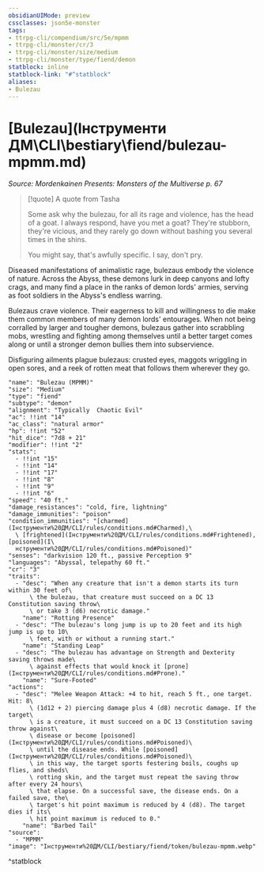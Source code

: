```yaml
---
obsidianUIMode: preview
cssclasses: json5e-monster
tags:
- ttrpg-cli/compendium/src/5e/mpmm
- ttrpg-cli/monster/cr/3
- ttrpg-cli/monster/size/medium
- ttrpg-cli/monster/type/fiend/demon
statblock: inline
statblock-link: "#^statblock"
aliases:
- Bulezau
---
```

# [Bulezau](Інструменти ДМ\CLI\bestiary\fiend/bulezau-mpmm.md)
*Source: Mordenkainen Presents: Monsters of the Multiverse p. 67*  

> [!quote] A quote from Tasha  
> 
> Some ask why the bulezau, for all its rage and violence, has the head of a goat. I always respond, have you met a goat? They're stubborn, they're vicious, and they rarely go down without bashing you several times in the shins.
> 
> You might say, that's awfully specific. I say, don't pry.

Diseased manifestations of animalistic rage, bulezaus embody the violence of nature. Across the Abyss, these demons lurk in deep canyons and lofty crags, and many find a place in the ranks of demon lords' armies, serving as foot soldiers in the Abyss's endless warring.

Bulezaus crave violence. Their eagerness to kill and willingness to die make them common members of many demon lords' entourages. When not being corralled by larger and tougher demons, bulezaus gather into scrabbling mobs, wrestling and fighting among themselves until a better target comes along or until a stronger demon bullies them into subservience.

Disfiguring ailments plague bulezaus: crusted eyes, maggots wriggling in open sores, and a reek of rotten meat that follows them wherever they go.

```statblock
"name": "Bulezau (MPMM)"
"size": "Medium"
"type": "fiend"
"subtype": "demon"
"alignment": "Typically  Chaotic Evil"
"ac": !!int "14"
"ac_class": "natural armor"
"hp": !!int "52"
"hit_dice": "7d8 + 21"
"modifier": !!int "2"
"stats":
  - !!int "15"
  - !!int "14"
  - !!int "17"
  - !!int "8"
  - !!int "9"
  - !!int "6"
"speed": "40 ft."
"damage_resistances": "cold, fire, lightning"
"damage_immunities": "poison"
"condition_immunities": "[charmed](Інструменти%20ДМ/CLI/rules/conditions.md#Charmed),\
  \ [frightened](Інструменти%20ДМ/CLI/rules/conditions.md#Frightened), [poisoned](І\
  нструменти%20ДМ/CLI/rules/conditions.md#Poisoned)"
"senses": "darkvision 120 ft., passive Perception 9"
"languages": "Abyssal, telepathy 60 ft."
"cr": "3"
"traits":
  - "desc": "When any creature that isn't a demon starts its turn within 30 feet of\
      \ the bulezau, that creature must succeed on a DC 13 Constitution saving throw\
      \ or take 3 (d6) necrotic damage."
    "name": "Rotting Presence"
  - "desc": "The bulezau's long jump is up to 20 feet and its high jump is up to 10\
      \ feet, with or without a running start."
    "name": "Standing Leap"
  - "desc": "The bulezau has advantage on Strength and Dexterity saving throws made\
      \ against effects that would knock it [prone](Інструменти%20ДМ/CLI/rules/conditions.md#Prone)."
    "name": "Sure-Footed"
"actions":
  - "desc": "Melee Weapon Attack: +4 to hit, reach 5 ft., one target. Hit: 8\
      \ (1d12 + 2) piercing damage plus 4 (d8) necrotic damage. If the target\
      \ is a creature, it must succeed on a DC 13 Constitution saving throw against\
      \ disease or become [poisoned](Інструменти%20ДМ/CLI/rules/conditions.md#Poisoned)\
      \ until the disease ends. While [poisoned](Інструменти%20ДМ/CLI/rules/conditions.md#Poisoned)\
      \ in this way, the target sports festering boils, coughs up flies, and sheds\
      \ rotting skin, and the target must repeat the saving throw after every 24 hours\
      \ that elapse. On a successful save, the disease ends. On a failed save, the\
      \ target's hit point maximum is reduced by 4 (d8). The target dies if its\
      \ hit point maximum is reduced to 0."
    "name": "Barbed Tail"
"source":
  - "MPMM"
"image": "Інструменти%20ДМ/CLI/bestiary/fiend/token/bulezau-mpmm.webp"
```
^statblock